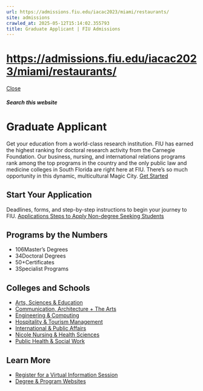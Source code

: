 ```yaml
---
url: https://admissions.fiu.edu/iacac2023/miami/restaurants/
site: admissions
crawled_at: 2025-05-12T15:14:02.355793
title: Graduate Applicant | FIU Admissions
---
```


# https://admissions.fiu.edu/iacac2023/miami/restaurants/

[ Close ](https://admissions.fiu.edu/how-to-apply/graduate-applicant/)
##### Search this website
# Graduate Applicant
Get your education from a world-class research institution. FIU has earned the highest ranking for doctoral research activity from the Carnegie Foundation. Our business, nursing, and international relations programs rank among the top programs in the country and the only public law and medicine colleges in South Florida are right here at FIU. There’s so much opportunity in this dynamic, multicultural Magic City.
[Get Started](https://admissions.fiu.edu/how-to-apply/graduate-applicant/#start)
## Start Your Application
Deadlines, forms, and step-by-step instructions to begin your journey to FIU.
[Applications ](https://admissions.fiu.edu/how-to-apply/graduate-applicant/applications/index.html "Applications")
[Steps to Apply ](https://admissions.fiu.edu/how-to-apply/graduate-applicant/steps-to-apply/index.html)
[Non-degree Seeking Students ](https://onestop.fiu.edu/admissions/submit-applications/non-degree-student/)
## Programs by the Numbers
  * 106Master’s Degrees
  * 34Doctoral Degrees
  * 50+Certificates
  * 3Specialist Programs


## Colleges and Schools
  * [Arts, Sciences & Education](https://case.fiu.edu/)
  * [Communication, Architecture + The Arts](http://carta.fiu.edu/)
  * [Engineering & Computing ](https://cec.fiu.edu/)
  * [Hospitality & Tourism Management](https://hospitality.fiu.edu/)
  * [International & Public Affairs](https://sipa.fiu.edu/)
  * [Nicole Nursing & Health Sciences](https://cnhs.fiu.edu/)
  * [Public Health & Social Work](https://stempel.fiu.edu/)


## Learn More
  * [Register for a Virtual Information Session](https://admissions.fiu.edu/experience-fiu/information-sessions/index.html)
  * [Degree & Program Websites](https://www.fiu.edu/academics/degrees-and-programs/)



